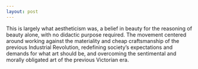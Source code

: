 ```yaml
---
layout: post
---
```


This is largely what aestheticism was, a belief in beauty for the reasoning of beauty alone, with no didactic purpose required. The movement centered around working against the materiality and cheap craftsmanship of the previous Industrial Revolution, redefining society’s expectations and demands for what art should be, and overcoming the sentimental and morally obligated art of the previous Victorian era.
